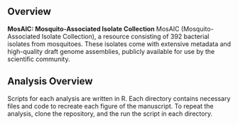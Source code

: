 ## Overview 
**MosAIC: Mosquito-Associated Isolate Collection**
MosAIC (Mosquito-Associated Isolate Collection), a resource consisting of 392 bacterial isolates from mosquitoes. These isolates come with extensive metadata and high-quality draft genome assemblies, publicly available for use by the scientific community.

## Analysis Overview 
Scripts for each analysis are written in R. Each directory contains necessary files and code to recreate each figure of the manuscript. To repeat the analysis, clone the repository, and the run the script in each directory. 
